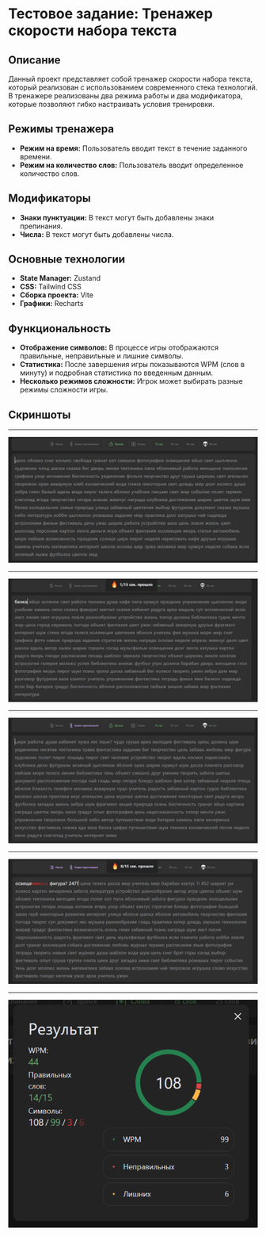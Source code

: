 # Тестовое задание: Тренажер скорости набора текста

## Описание

Данный проект представляет собой тренажер скорости набора текста, который реализован с использованием современного стека технологий. В тренажере реализованы два режима работы и два модификатора, которые позволяют гибко настраивать условия тренировки.

## Режимы тренажера

- **Режим на время:** Пользователь вводит текст в течение заданного времени.
- **Режим на количество слов:** Пользователь вводит определенное количество слов.

## Модификаторы

- **Знаки пунктуации:** В текст могут быть добавлены знаки препинания.
- **Числа:** В текст могут быть добавлены числа.

## Основные технологии

- **State Manager:** Zustand
- **CSS:** Tailwind CSS
- **Сборка проекта:** Vite
- **Графики:** Recharts

## Функциональность

- **Отображение символов:** В процессе игры отображаются правильные, неправильные и лишние символы.
- **Статистика:** После завершения игры показываются WPM (слов в минуту) и подробная статистика по введенным данным.
- **Несколько режимов сложности:** Игрок может выбирать разные режимы сложности игры.

## Скриншоты

---

![Главное окно](./_images/1.png)

---

![Режим на время](./_images/2.png)

---

![Режим с пунктуацией](./_images/3.png)

---

![Два режима сразу](./_images/4.png)

---

![Статистика по завершении](./_images/5.png)
